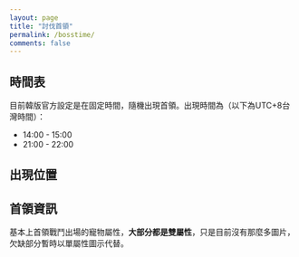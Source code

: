 ```yaml
---
layout: page
title: "討伐首領"
permalink: /bosstime/
comments: false
---
```

<script type="text/javascript" src="../js/getURLTag.js"></script>
<script type="text/javascript" src="/js/raidboss.js?102"></script>
<script type="text/javascript" src="/lib/js_raidboss.js?20161007"></script>
<script type="text/javascript" src="/lib/js_pets.js"></script>
<script type="text/javascript">

$(document).ready(function(){
	addBossTimeList();
	$('.bossSearchClass').click(function(){
		$('#boss-label,#boss-team-setting').empty();
		displayBossInfo($(this).data('bossid'));
	});
});

</script>

## 時間表

目前韓版官方設定是在固定時間，隨機出現首領。出現時間為（以下為UTC+8台灣時間）：

- 14:00 - 15:00
- 21:00 - 22:00

## 出現位置

## 首領資訊

<div id="boss-team">
	<ul id="boss-list" class="nav nav-tabs"></ul>
	<div id="boss-info" style="margin-top: 10px;">
		<div id="boss-label"></div>
		<p>基本上首領戰鬥出場的寵物屬性，<strong>大部分都是雙屬性</strong>，只是目前沒有那麼多圖片，欠缺部分暫時以單屬性圖示代替。</p>
		<div id="boss-team-setting"></div>
	</div>
</div>